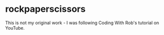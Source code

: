 # rockpaperscissors

This is not my original work - I was following Coding With Rob's tutorial on YouTube.
